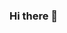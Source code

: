### Hi there 👋

<!--
**jeje720/jeje720** is a ✨ _special_ ✨ repository because its `README.md` (this file) appears on your GitHub profile.

Here are some ideas to get you started:

- 🔭 I’m currently working on big project 
- 🌱 I’m currently learning c++


- 📫 How to reach me: jeremy.best
- 😄 Pronouns: jeje720
- ⚡ Fun fact: i learn for my hoby
-->
